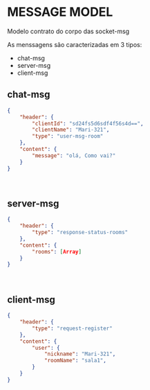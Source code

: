 # MESSAGE MODEL
Modelo contrato do corpo das socket-msg

As menssagens são caracterizadas em 3 tipos:
- chat-msg
- server-msg
- client-msg

## chat-msg
~~~json
{
    "header": {
        "clientId": "sd24fs5d6sdf4f56s4d==",
        "clientName": "Mari-321",
        "type": "user-msg-room"
    },
    "content": {
        "message": "olá, Como vai?"
    }
}
~~~

<br>

## server-msg
~~~json
{
    "header": {
        "type": "response-status-rooms"
    },
    "content": {
        "rooms": [Array]
    }
}
~~~

<br>

## client-msg
~~~json
{
    "header": {
        "type": "request-register"
    },
    "content": {
        "user": {
            "nickname": "Mari-321",
            "roomName": "sala1",
        }
    }
}
~~~